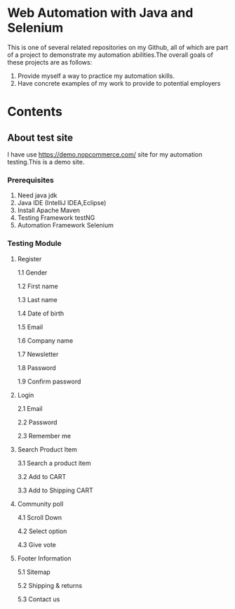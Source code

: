 
# Web Automation with Java and Selenium

This is one of several related repositories on my Github, all of which are part of a project to demonstrate my automation abilities.The overall goals of these projects are as follows:

1. Provide myself a way to practice my automation skills.
2. Have concrete examples of my work to provide to potential employers

# Contents



## About test site

I have use https://demo.nopcommerce.com/ site for my automation testing.This is a demo site.

### Prerequisites
1. Need java jdk 
2. Java IDE (IntelliJ IDEA,Eclipse)
3. Install Apache Maven
4. Testing Framework testNG 
5. Automation Framework Selenium
### Testing Module
1. Register

    1.1 Gender 

    1.2 First name

    1.3 Last name

    1.4 Date of birth

    1.5 Email

    1.6 Company name

    1.7 Newsletter

    1.8 Password
    
    1.9 Confirm password
2. Login

    2.1 Email

    2.2 Password

    2.3 Remember me
3. Search Product Item

    3.1 Search a product item
    
    3.2 Add to CART

    3.3 Add to Shipping CART
4. Community poll

    4.1 Scroll Down

    4.2 Select option

    4.3 Give vote
5. Footer Information

    5.1 Sitemap

    5.2 Shipping & returns

    5.3 Contact us




